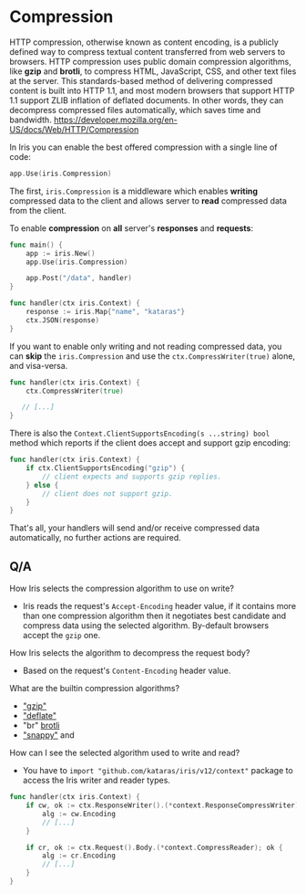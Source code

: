 # Compression

HTTP compression, otherwise known as content encoding, is a publicly defined way to compress textual content transferred from web servers to browsers. HTTP compression uses public domain compression algorithms, like **gzip** and **brotli**, to compress HTML, JavaScript, CSS, and other text files at the server. This standards-based method of delivering compressed content is built into HTTP 1.1, and most modern browsers that support HTTP 1.1 support ZLIB inflation of deflated documents. In other words, they can decompress compressed files automatically, which saves time and bandwidth. https://developer.mozilla.org/en-US/docs/Web/HTTP/Compression

In Iris you can enable the best offered compression with a single line of code:

```go
app.Use(iris.Compression)
```

The first, `iris.Compression` is a middleware which enables **writing** compressed data to the client and allows server to **read** compressed data from the client.

To enable **compression** on **all** server's **responses** and **requests**:

```go
func main() {
    app := iris.New()
    app.Use(iris.Compression)

    app.Post("/data", handler)
}

func handler(ctx iris.Context) {
    response := iris.Map{"name", "kataras"}
    ctx.JSON(response)
}
```

If you want to enable only writing and not reading compressed data, you can **skip** the `iris.Compression` and use the `ctx.CompressWriter(true)` alone, and visa-versa.

```go
func handler(ctx iris.Context) {
    ctx.CompressWriter(true)

   // [...]
}
```

There is also the `Context.ClientSupportsEncoding(s ...string) bool` method which reports if the client does accept and support gzip encoding:

```go
func handler(ctx iris.Context) {
    if ctx.ClientSupportsEncoding("gzip") {
        // client expects and supports gzip replies.
    } else {
        // client does not support gzip.
    }
}
```

That's all, your handlers will send and/or receive compressed data automatically, no further actions are required.

## Q/A

How Iris selects the compression algorithm to use on write?

* Iris reads the request's `Accept-Encoding` header value, if it contains more than one compression algorithm then it negotiates best candidate and compress data using the selected algorithm. By-default browsers accept the `gzip` one.

How Iris selects the algorithm to decompress the request body?

* Based on the request's `Content-Encoding` header value.

What are the builtin compression algorithms?

- ["gzip"](https://en.wikipedia.org/wiki/Gzip)
- ["deflate"](https://en.wikipedia.org/wiki/DEFLATE)
- "br" [brotli](https://en.wikipedia.org/wiki/Brotli)
- ["snappy"](https://en.wikipedia.org/wiki/Snappy_(compression)) and

How can I see the selected algorithm used to write and read?

* You have to `import "github.com/kataras/iris/v12/context"` package to access the Iris writer and reader types.

```go
func handler(ctx iris.Context) {
    if cw, ok := ctx.ResponseWriter().(*context.ResponseCompressWriter); ok {
        alg := cw.Encoding
        // [...]
    }

    if cr, ok := ctx.Request().Body.(*context.CompressReader); ok {
        alg := cr.Encoding
        // [...]
    }
}

```

